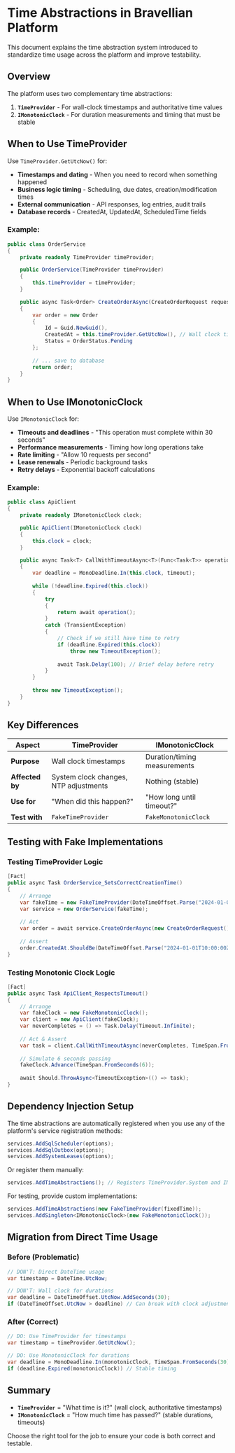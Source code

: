 # Time Abstractions in Bravellian Platform

This document explains the time abstraction system introduced to standardize time usage across the platform and improve testability.

## Overview

The platform uses two complementary time abstractions:

1. **`TimeProvider`** - For wall-clock timestamps and authoritative time values
2. **`IMonotonicClock`** - For duration measurements and timing that must be stable

## When to Use TimeProvider

Use `TimeProvider.GetUtcNow()` for:

- **Timestamps and dating** - When you need to record when something happened
- **Business logic timing** - Scheduling, due dates, creation/modification times
- **External communication** - API responses, log entries, audit trails
- **Database records** - CreatedAt, UpdatedAt, ScheduledTime fields

### Example:
```csharp
public class OrderService
{
    private readonly TimeProvider timeProvider;

    public OrderService(TimeProvider timeProvider)
    {
        this.timeProvider = timeProvider;
    }

    public async Task<Order> CreateOrderAsync(CreateOrderRequest request)
    {
        var order = new Order
        {
            Id = Guid.NewGuid(),
            CreatedAt = this.timeProvider.GetUtcNow(), // Wall clock timestamp
            Status = OrderStatus.Pending
        };
        
        // ... save to database
        return order;
    }
}
```

## When to Use IMonotonicClock

Use `IMonotonicClock` for:

- **Timeouts and deadlines** - "This operation must complete within 30 seconds"
- **Performance measurements** - Timing how long operations take
- **Rate limiting** - "Allow 10 requests per second"
- **Lease renewals** - Periodic background tasks
- **Retry delays** - Exponential backoff calculations

### Example:
```csharp
public class ApiClient
{
    private readonly IMonotonicClock clock;

    public ApiClient(IMonotonicClock clock)
    {
        this.clock = clock;
    }

    public async Task<T> CallWithTimeoutAsync<T>(Func<Task<T>> operation, TimeSpan timeout)
    {
        var deadline = MonoDeadline.In(this.clock, timeout);
        
        while (!deadline.Expired(this.clock))
        {
            try
            {
                return await operation();
            }
            catch (TransientException)
            {
                // Check if we still have time to retry
                if (deadline.Expired(this.clock))
                    throw new TimeoutException();
                    
                await Task.Delay(100); // Brief delay before retry
            }
        }
        
        throw new TimeoutException();
    }
}
```

## Key Differences

| Aspect | TimeProvider | IMonotonicClock |
|--------|-------------|-----------------|
| **Purpose** | Wall clock timestamps | Duration/timing measurements |
| **Affected by** | System clock changes, NTP adjustments | Nothing (stable) |
| **Use for** | "When did this happen?" | "How long until timeout?" |
| **Test with** | `FakeTimeProvider` | `FakeMonotonicClock` |

## Testing with Fake Implementations

### Testing TimeProvider Logic

```csharp
[Fact]
public async Task OrderService_SetsCorrectCreationTime()
{
    // Arrange
    var fakeTime = new FakeTimeProvider(DateTimeOffset.Parse("2024-01-01T10:00:00Z"));
    var service = new OrderService(fakeTime);
    
    // Act
    var order = await service.CreateOrderAsync(new CreateOrderRequest());
    
    // Assert
    order.CreatedAt.ShouldBe(DateTimeOffset.Parse("2024-01-01T10:00:00Z"));
}
```

### Testing Monotonic Clock Logic

```csharp
[Fact]
public async Task ApiClient_RespectsTimeout()
{
    // Arrange
    var fakeClock = new FakeMonotonicClock();
    var client = new ApiClient(fakeClock);
    var neverCompletes = () => Task.Delay(Timeout.Infinite);
    
    // Act & Assert
    var task = client.CallWithTimeoutAsync(neverCompletes, TimeSpan.FromSeconds(5));
    
    // Simulate 6 seconds passing
    fakeClock.Advance(TimeSpan.FromSeconds(6));
    
    await Should.ThrowAsync<TimeoutException>(() => task);
}
```

## Dependency Injection Setup

The time abstractions are automatically registered when you use any of the platform's service registration methods:

```csharp
services.AddSqlScheduler(options);
services.AddSqlOutbox(options);
services.AddSystemLeases(options);
```

Or register them manually:

```csharp
services.AddTimeAbstractions(); // Registers TimeProvider.System and IMonotonicClock
```

For testing, provide custom implementations:

```csharp
services.AddTimeAbstractions(new FakeTimeProvider(fixedTime));
services.AddSingleton<IMonotonicClock>(new FakeMonotonicClock());
```

## Migration from Direct Time Usage

### Before (Problematic)
```csharp
// DON'T: Direct DateTime usage
var timestamp = DateTime.UtcNow;

// DON'T: Wall clock for durations
var deadline = DateTimeOffset.UtcNow.AddSeconds(30);
if (DateTimeOffset.UtcNow > deadline) // Can break with clock adjustments!
```

### After (Correct)
```csharp
// DO: Use TimeProvider for timestamps
var timestamp = timeProvider.GetUtcNow();

// DO: Use MonotonicClock for durations
var deadline = MonoDeadline.In(monotonicClock, TimeSpan.FromSeconds(30));
if (deadline.Expired(monotonicClock)) // Stable timing
```

## Summary

- **`TimeProvider`** = "What time is it?" (wall clock, authoritative timestamps)
- **`IMonotonicClock`** = "How much time has passed?" (stable durations, timeouts)

Choose the right tool for the job to ensure your code is both correct and testable.